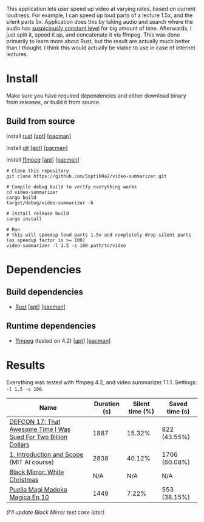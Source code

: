 This application lets user speed up video at varying rates, based on current loudness. For example, I can speed up loud parts of a lecture 1.5x, and the silent parts 5x. Application does this by taking audio and search where the audio has [suspiciously constant level](https://imgur.com/Y2rzUkK) for big amount of time. Afterwards, I just split it, speed it up, and concatenate it via ffmpeg. This was done primarily to learn more about Rust, but the result are actually much better than I thought. I think this would actually be viable to use in case of internet lectures.

# Install

Make sure you have required dependencies and either download binary from releases, or build it from source.

## Build from source

Install [rust](https://www.rust-lang.org/) [\[apt\]](https://packages.ubuntu.com/search?keywords=rust&searchon=all&suite=all&section=all) [\[pacman\]](https://www.archlinux.org/packages/extra/x86\_64/rust/)

Install [git](https://git-scm.com/downloads) [\[apt\]](https://packages.ubuntu.com/search?keywords=git&searchon=all&suite=all&section=all) [\[pacman\]](https://www.archlinux.org/packages/extra/x86_64/git/)

Install [ffmpeg](https://ffmpeg.org/download.html) [\[apt\]](https://packages.ubuntu.com/search?keywords=ffmpeg&searchon=all&suite=all&section=all) [\[pacman\]](https://www.archlinux.org/packages/extra/x86\_64/ffmpeg/)

```
# Clone this repository
git clone https://github.com/SoptikHa2/video-summarizer.git
```

```
# Compile debug build to verify everything works
cd video-summarizer
cargo build
target/debug/video-summarizer -h
```

```
# Install release build
cargo install
```

```
# Run
# this will speedup loud parts 1.5x and completely drop silent parts (as speedup factor is >= 100)
video-summarizer -l 1.5 -s 100 path/to/video
```

# Dependencies

## Build dependencies

- [Rust](https://www.rust-lang.org/) [\[apt\]](https://packages.ubuntu.com/search?keywords=rust&searchon=all&suite=all&section=all) [\[pacman\]](https://www.archlinux.org/packages/extra/x86\_64/rust/)

## Runtime dependencies
- [ffmpeg](https://wiki.archlinux.org/index.php/FFmpeg/) (tested on 4.2) [\[apt\]](https://packages.ubuntu.com/search?keywords=ffmpeg&searchon=all&suite=all&section=all) [\[pacman\]](https://www.archlinux.org/packages/extra/x86\_64/ffmpeg/)

# Results

Everything was tested with ffmpeg 4.2, and video summarizer 1.1.1. Settings: `-l 1.5 -s 100`.

| Name | Duration (s) | Silent time (%) | Saved time (s) |
|---|---|---|---|
|  [DEFCON 17: That Awesome Time I Was Sued For Two Billion Dollars](https://www.youtube.com/watch?v=KSWqx8goqSY) |  1887 | 15.32% | 822 (43.55%) |
|  [1. Introduction and Scope](https://www.youtube.com/watch?v=TjZBTDzGeGg&t=124s) (MIT AI course) | 2838 |  40.12% | 1706 (60.08%) |
| [Black Mirror: White Christmas ](https://www.imdb.com/title/tt3973198/) | N/A | N/A | N/A |
| [Puella Magi Madoka Magica Ep 10](https://www.imdb.com/title/tt1773185/) | 1449 | 7.22% | 553 (38.15%) |

*(I'll update Black Mirror test case later)*
